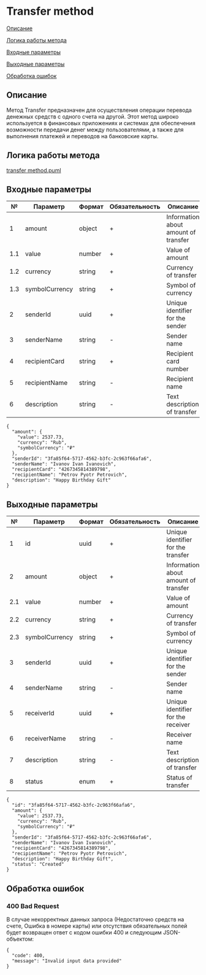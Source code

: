 # Transfer method
[Описание](#описание)

[Логика работы метода](#логика-работы-метода)

[Входные параметры](#входные-параметры)

[Выходные параметры](#выходные-параметры)

[Обработка ошибок](#обработка-ошибок)
## Описание
Метод Transfer предназначен для осуществления операции перевода денежных средств с одного счета на другой. Этот метод широко используется в финансовых приложениях и системах для обеспечения возможности передачи денег между пользователями, а также для выполнения платежей и переводов на банковские карты.

## Логика работы метода
[transfer method.puml](..%2FPlantUML%20diagrams%2Ftransfer%20method.puml)

## Входные параметры
| №   | Параметр       | Формат | Обязательность | Описание                             |
|-----|----------------|--------|----------------|--------------------------------------|
| 1   | amount         | object | +              | Information about amount of transfer |
| 1.1 | value          | number | +              | Value of amount                      |
| 1.2 | currency       | string | +              | Currency of transfer                 |
| 1.3 | symbolCurrency | string | +              | Symbol of currency                   |
| 2   | senderId       | uuid   | +              | Unique identifier for the sender     |
| 3   | senderName     | string | -              | Sender name                          |
| 4   | recipientCard  | string | +              | Recipient card number                |
| 5   | recipientName  | string | -              | Recipient name                       |
| 6   | description    | string | -              | Text description of transfer         |


```
{
  "amount": {
    "value": 2537.73,
    "currency": "Rub",
    "symbolCurrency": "₽"
  },
  "senderId": "3fa85f64-5717-4562-b3fc-2c963f66afa6",
  "senderName": "Ivanov Ivan Ivanovich",
  "recipientCard": "4267345814389798",
  "recipientName": "Petrov Pyotr Petrovich",
  "description": "Happy Birthday Gift"
}
```

## Выходные параметры
| №   | Параметр       | Формат | Обязательность | Описание                             |
|-----|----------------|--------|----------------|--------------------------------------|
| 1   | id             | uuid   | +              | Unique identifier for the transfer   |
| 2   | amount         | object | +              | Information about amount of transfer |
| 2.1 | value          | number | +              | Value of amount                      |
| 2.2 | currency       | string | +              | Currency of transfer                 |
| 2.3 | symbolCurrency | string | +              | Symbol of currency                   |
| 3   | senderId       | uuid   | +              | Unique identifier for the sender     |
| 4   | senderName     | string | -              | Sender name                          |
| 5   | receiverId     | uuid   | +              | Unique identifier for the receiver   |
| 6   | receiverName   | string | -              | Receiver name                        |
| 7   | description    | string | -              | Text description of transfer         |
| 8   | status         | enum   | +              | Status of transfer                   |

```
{
  "id": "3fa85f64-5717-4562-b3fc-2c963f66afa6",
  "amount": {
    "value": 2537.73,
    "currency": "Rub",
    "symbolCurrency": "₽"
  },
  "senderId": "3fa85f64-5717-4562-b3fc-2c963f66afa6",
  "senderName": "Ivanov Ivan Ivanovich",
  "recipientCard": "4267345814389798",
  "recipientName": "Petrov Pyotr Petrovich",
  "description": "Happy Birthday Gift",
  "status": "Created"
}
```
## Обработка ошибок
### 400 Bad Request
В случае некорректных данных запроса (Недостаточно средств на счете, Ошибка в номере карты) или отсутствия обязательных полей будет возвращен ответ с кодом ошибки 400 и следующим JSON-объектом:
```
{
  "code": 400,
  "message": "Invalid input data provided"
}
```
